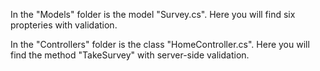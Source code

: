 In the "Models" folder is the model "Survey.cs". Here you will find six propteries with validation.

In the "Controllers" folder is the class "HomeController.cs". Here you will find the method "TakeSurvey" with server-side validation.
